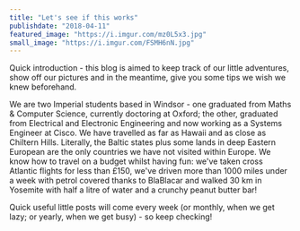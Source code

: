 ```yaml
---
title: "Let's see if this works"
publishdate: "2018-04-11"
featured_image: "https://i.imgur.com/mz0L5x3.jpg"
small_image: "https://i.imgur.com/FSMH6nN.jpg"
---
```


Quick introduction - this blog is aimed to keep track of our little adventures, show off our pictures and in the meantime, give you some tips we wish we knew beforehand. 

We are two Imperial students based in Windsor - one graduated from Maths & Computer Science, currently doctoring at Oxford; the other, graduated from Electrical and Electronic Engineering and now working as a Systems Engineer at Cisco. We have travelled as far as Hawaii and as close as Chiltern Hills. Literally, the Baltic states plus some lands in deep Eastern European are the only countries we have not visited within Europe. We know how to travel on a budget whilst having fun: we've taken cross Atlantic flights for less than £150, we've driven more than 1000 miles under a week with petrol covered thanks to BlaBlacar and walked 30 km in Yosemite with half a litre of water and a crunchy peanut butter bar!

Quick useful little posts will come every week (or monthly, when we get lazy; or yearly, when we get busy) - so keep checking!
